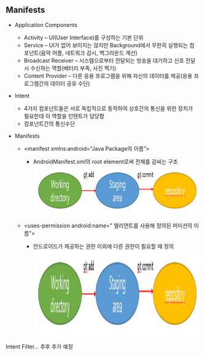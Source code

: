 ## **Manifests**
 - Application Components
	 - Activity
	 	 – UI(User Interface)를 구성하는 기본 단위
	 - Service
	 	 – UI가 없어 보이지는 않지만 Background에서 무한히 실행되는 컴포넌트(음악 어플, 네트워크 감시, 백그라운드 계산)
	 - Broadcast Receiver
	 	 – 시스템으로부터 전달되는 방송을 대기하고 신호 전달시 수신하는 역할(베터리 부족, 사진 찍기)
	 - Content Provider
	 	 – 다른 응용 프로그램을 위해 자신의 데이터를 제공(응용 프로그램간의 데이터 공유 수단)
 - Intent
	 - 4가지 컴포넌트들은 서로 독립적으로 동작하여 상호간의 통신을 위한 장치가 필요한데 이 역할을 인텐트가 담당함
	 - 컴포넌트간의 통신수단

 - Manifests
	 - <manifest xmlns:android=”Java Package의 이름”> 
		 - AndroidManifest.xml의 root element로써 전체를 감싸는 구조
<img width="900" height="130" src="image/git_flow.png"></img>

	 - <uses-permission android:name=”<permission> 엘리먼트를 사용해 정의된 퍼미션의 이름”>
		 - 안드로이드가 제공하는 권한 이외에 다른 권한이 필요할 때 정의
<img width="900" height="225" src="image/git_flow.png"></img>
 
Intent Filter... 추후 추가 예정
